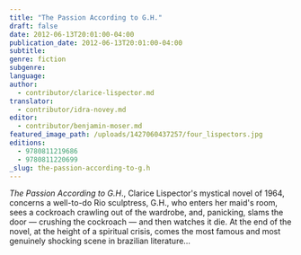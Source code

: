 ```yaml
---
title: "The Passion According to G.H."
draft: false
date: 2012-06-13T20:01:00-04:00
publication_date: 2012-06-13T20:01:00-04:00
subtitle:
genre: fiction
subgenre:
language:
author:
  - contributor/clarice-lispector.md
translator:
  - contributor/idra-novey.md
editor:
  - contributor/benjamin-moser.md
featured_image_path: /uploads/1427060437257/four_lispectors.jpg
editions:
  - 9780811219686
  - 9780811220699
_slug: the-passion-according-to-g.h
---
```


_The_ _Passion According to G.H_., Clarice Lispector's mystical novel of 1964, concerns a well-to-do Rio sculptress, G.H., who enters her maid's room, sees a cockroach crawling out of the wardrobe, and, panicking, slams the door — crushing the cockroach — and then watches it die. At the end of the novel, at the height of a spiritual crisis, comes the most famous and most genuinely shocking scene in brazilian literature…

